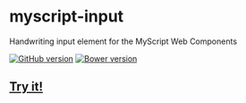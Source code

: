 # myscript-input

Handwriting input element for the MyScript Web Components

 [![GitHub version](https://badge.fury.io/gh/F2X%2Fmyscript-input.svg)](http://badge.fury.io/gh/F2X%2Fmyscript-input)
 [![Bower version](https://badge.fury.io/bo/myscript-input.svg)](http://badge.fury.io/bo/myscript-input)
 
## [Try it!](http://f2x.github.io/myscript-input/)
